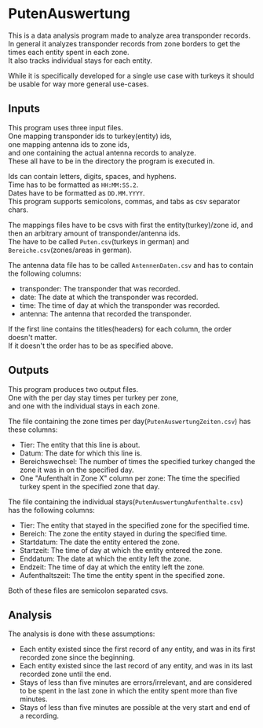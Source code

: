 # PutenAuswertung
This is a data analysis program made to analyze area transponder records.  
In general it analyzes transponder records from zone borders to get the times each entity spent in each zone.  
It also tracks individual stays for each entity.

While it is specifically developed for a single use case with turkeys it should be usable for way more general use-cases.

## Inputs
This program uses three input files.  
One mapping transponder ids to turkey(entity) ids,  
one mapping antenna ids to zone ids,  
and one containing the actual antenna records to analyze.  
These all have to be in the directory the program is executed in.

Ids can contain letters, digits, spaces, and hyphens.  
Time has to be formatted as `HH:MM:SS.2`.  
Dates have to be formatted as `DD.MM.YYYY`.  
This program supports semicolons, commas, and tabs as csv separator chars.

The mappings files have to be csvs with first the entity(turkey)/zone id, and then an arbitrary amount of transponder/antenna ids.  
The have to be called `Puten.csv`(turkeys in german) and `Bereiche.csv`(zones/areas in german).

The antenna data file has to be called `AntennenDaten.csv` and has to contain the following columns:
 * transponder: The transponder that was recorded.
 * date: The date at which the transponder was recorded.
 * time: The time of day at which the transponder was recorded.
 * antenna: The antenna that recorded the transponder.

If the first line contains the titles(headers) for each column, the order doesn't matter.  
If it doesn't the order has to be as specified above.

## Outputs
This program produces two output files.  
One with the per day stay times per turkey per zone,  
and one with the individual stays in each zone.

The file containing the zone times per day(`PutenAuswertungZeiten.csv`) has these columns:
 * Tier: The entity that this line is about.
 * Datum: The date for which this line is.
 * Bereichswechsel: The number of times the specified turkey changed the zone it was in on the specified day.
 * One "Aufenthalt in Zone X" column per zone: The time the specified turkey spent in the specified zone that day.

The file containing the individual stays(`PutenAuswertungAufenthalte.csv`) has the following columns:
 * Tier: The entity that stayed in the specified zone for the specified time.
 * Bereich: The zone the entity stayed in during the specified time.
 * Startdatum: The date the entity entered the zone.
 * Startzeit: The time of day at which the entity entered the zone.
 * Enddatum: The date at which the entity left the zone.
 * Endzeit: The time of day at which the entity left the zone.
 * Aufenthaltszeit: The time the entity spent in the specified zone.

Both of these files are semicolon separated csvs.

## Analysis
The analysis is done with these assumptions:
 * Each entity existed since the first record of any entity, and was in its first recorded zone since the beginning.
 * Each entity existed since the last record of any entity, and was in its last recorded zone until the end.
 * Stays of less than five minutes are errors/irrelevant, and are considered to be spent in the last zone in which the entity spent more than five minutes.
 * Stays of less than five minutes are possible at the very start and end of a recording.
